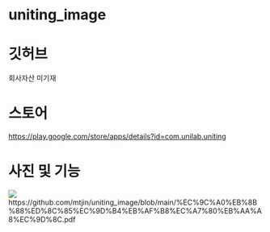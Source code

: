 # uniting_image

# 깃허브
회사자산 미기재

# 스토어
https://play.google.com/store/apps/details?id=com.unilab.uniting

# 사진 및 기능
<img src="https://user-images.githubusercontent.com/37071007/99551024-b761bd00-29fe-11eb-993e-9d254699c18b.png"/>
https://github.com/mtjin/uniting_image/blob/main/%EC%9C%A0%EB%8B%88%ED%8C%85%EC%9D%B4%EB%AF%B8%EC%A7%80%EB%AA%A8%EC%9D%8C.pdf
